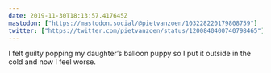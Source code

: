 ```yaml
---
date: 2019-11-30T18:13:57.417645Z
mastodon: ["https://mastodon.social/@pietvanzoen/103228220179808759"]
twitter: ["https://twitter.com/pietvanzoen/status/1200840400740798465"]
---
```

I felt guilty popping my daughter’s balloon puppy so I put it outside in the cold and now I feel worse. 
